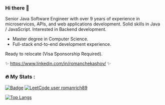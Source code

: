 ### Hi there 👋
Senior Java Software Engineer with over 9 years of experience in microservices, APIs, and web applications development.
Solid skills in Java / JavaScript. Interested in Backend development.
+ Master degree in Computer Science.
+ Full-stack end-to-end development experience.

Ready to relocate (Visa Sponsorship Required).

✨ https://www.linkedin.com/in/romanchekashov/ ✨

### :fire: My Stats :
[![Badge](http://158.220.121.56:3020/codeforces/romanrich89)](https://codeforces.com/profile/romanrich89)
[![LeetCode user romanrich89](https://img.shields.io/badge/dynamic/json?style=flat&labelColor=black&color=%23ffa116&label=Solved&query=solvedOverTotal&url=https%3A%2F%2Fleetcode-badge.vercel.app%2Fapi%2Fusers%2Fromanrich89&logo=leetcode&logoColor=yellow)](https://leetcode.com/romanrich89/)

[![Top Langs](https://github-readme-stats.vercel.app/api/top-langs/?username=romanchekashov&layout=compact&theme=vision-friendly-dark)](https://github.com/anuraghazra/github-readme-stats)

<!--
**romanchekashov/romanchekashov** is a ✨ _special_ ✨ repository because its `README.md` (this file) appears on your GitHub profile.

Here are some ideas to get you started:

- 🔭 I’m currently working on ...
- 🌱 I’m currently learning ...
- 👯 I’m looking to collaborate on ...
- 🤔 I’m looking for help with ...
- 💬 Ask me about ...
- 📫 How to reach me: ...
- 😄 Pronouns: ...
- ⚡ Fun fact: ...
-->
